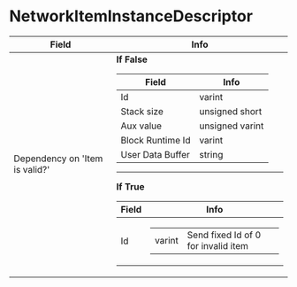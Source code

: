 # NetworkItemInstanceDescriptor

<table><thead><tr><th>Field</th><th>Info</th></tr></thead><tbody>
<tr><td>Dependency on 'Item is valid?'</td><td><b>If False</b><br>
  <table><thead><tr><th>Field</th><th>Info</th></tr></thead><tbody>
  <tr><td>Id</td><td>varint</td></tr>
  <tr><td>Stack size</td><td>unsigned short</td></tr>
  <tr><td>Aux value</td><td>unsigned varint</td></tr>
  <tr><td>Block Runtime Id</td><td>varint</td></tr>
  <tr><td>User Data Buffer</td><td>string</td></tr>
  </tbody></table><hr>
  <b>If True</b><br>
  <table><thead><tr><th>Field</th><th>Info</th></tr></thead><tbody>
  <tr><td>Id</td><td><table><tbody><tr><td>varint</td><td>Send fixed Id of 0 for invalid item</td></tr></tbody></table></td></tr>
  </tbody></table></td></tr>
</tbody></table>